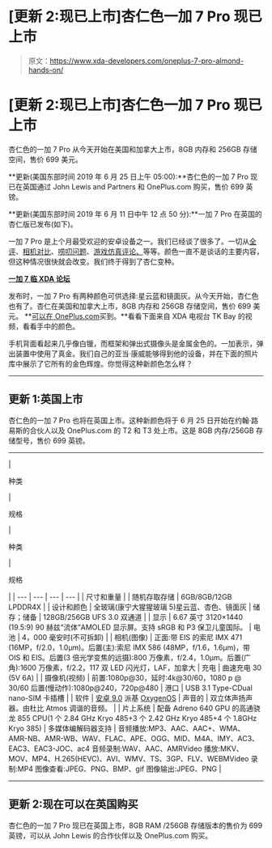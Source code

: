 # [更新 2:现已上市]杏仁色一加 7 Pro 现已上市

> 原文：<https://www.xda-developers.com/oneplus-7-pro-almond-hands-on/>

# [更新 2:现已上市]杏仁色一加 7 Pro 现已上市

杏仁色的一加 7 Pro 从今天开始在美国和加拿大上市，8GB 内存和 256GB 存储空间，售价 699 美元。

**更新(美国东部时间 2019 年 6 月 25 日上午 05:00):**杏仁色的一加 7 Pro 现已在英国通过 John Lewis and Partners 和 OnePlus.com 购买，售价 699 英镑。

**更新(美国东部时间 2019 年 6 月 11 日中午 12 点 50 分):**一加 7 Pro 在英国的杏仁版已发布(如下)。

一加 7 Pro 是上个月最受欢迎的安卓设备之一。我们已经谈了很多了。一切从[全评](https://www.xda-developers.com/oneplus-7-pro-review/)、[相机对比](https://www.xda-developers.com/honor-20-pro-oneplus-7-samsung-galaxy-s10-camera-comparison/)、[唠叨问题](https://www.xda-developers.com/oneplus-7-pro-ghost-touch-issues/)、[游戏仿真评论、](https://www.xda-developers.com/oneplus-7-pro-review-gamecube-wii-emulation/)等等。颜色一直不是谈话的主要内容，但这种情况很快就会改变。我们终于得到了杏仁变种。

**[一加 7 临 XDA 论坛](https://forum.xda-developers.com/oneplus-7-pro)**

发布时，一加 7 Pro 有两种颜色可供选择:星云蓝和镜面灰。从今天开始，杏仁色也有了。杏仁在美国和加拿大上市，8GB 内存和 256GB 存储空间，售价 699 美元。 **[可以在 OnePlus.com](https://onepluscom.pxf.io/c/2233363/916678/12532?subId1=UUxdaUeUpU25013&subId2=exda&u=https%3A%2F%2Fwww.oneplus.com%2Fus%2F7pro&ourl=https%3A%2F%2Fwww.oneplus.com%2F7pro)买到。**看看下面来自 XDA 电视台 TK Bay 的视频，看看手中的颜色。

手机背面看起来几乎像白镴，而框架和弹出式摄像头是金属金色的。一加表示，弹出装置中使用了真金。我们自己的亚当·康威能够得到他的设备，并在下面的照片库中展示了它所有的金色辉煌。你觉得这种新颜色怎么样？

* * *

## 更新 1:英国上市

杏仁色的一加 7 Pro 也将在英国上市。这种新颜色将于 6 月 25 日开始在约翰·路易斯的合伙人以及 OnePlus.com 的 T2 和 T3 处上市。这是 8GB 内存/256GB 存储型号，售价 699 英镑。

* * *

| 

种类

 | 

规格

 | 

种类

 | 

规格

 |
| --- | --- | --- | --- |
| 尺寸和重量 |  | 随机存取存储 | 6GB/8GB/12GB LPDDR4X |
| 设计和颜色 | 全玻璃(康宁大猩猩玻璃 5)星云蓝、杏色、镜面灰 | 储存；储备 | 128GB/256GB UFS 3.0 双通道 |
| 显示 | 6.67 英寸 3120×1440 (19.5:9) 90 赫兹“流体”AMOLED 显示屏。支持 sRGB 和 P3 保卫儿童国际。 | 电池 | 4，000 毫安时(不可拆卸) |
| 相机(图像) | 正面:带 EIS 的索尼 IMX 471 (16MP，f/2.0，1.0μm)。后置(主):索尼 IMX 586 (48MP，f/1.6，1.6μm)，带 OIS 和 EIS。后置(3 倍光学变焦的远摄):800 万像素，f/2.4，1.0μm。后置(广角):1600 万像素，f/2.2，117 双 LED 闪光灯，LAF，加拿大 | 充电 | 曲速充电 30 (5V 6A) |
| 摄像机(视频) | 前置:1080p@30，延时:4k@30/60，1080 p @ 30/60 后置(慢动作):1080p@240，720p@480 | 港口 | USB 3.1 Type-CDual nano-SIM 卡插槽 |
| 软件 | [安卓 9.0](https://www.xda-developers.com/tag/androidpie/) 派基 [OxygenOS](https://www.xda-developers.com/tag/oxygenos/) | 声音的 | 双立体声扬声器。由杜比 Atmos 调谐的音频。 |
| 片上系统 | 配备 Adreno 640 GPU 的高通骁龙 855 CPU(1 个 2.84 GHz Kryo 485+3 个 2.42 GHz Kryo 485+4 个 1.8GHz Kryo 385) | 多媒体编解码器支持 | 音频播放:MP3、AAC、AAC+、WMA、AMR-NB、AMR-WB、WAV、FLAC、APE、OGG、MID、M4A、IMY、AC3、EAC3、EAC3-JOC、ac4 音频录制:WAV、AAC、AMRVideo 播放:MKV、MOV、MP4、H.265(HEVC)、AVI、WMV、TS、3GP、FLV、WEBMVideo 录制:MP4 图像查看:JPEG、PNG、BMP、gif 图像输出:JPEG、PNG |

* * *

## 更新 2:现在可以在英国购买

杏仁色的一加 7 Pro 现已在英国上市，8GB RAM /256GB 存储版本的售价为 699 英镑，可以从 John Lewis 的合作伙伴以及 OnePlus.com 购买。